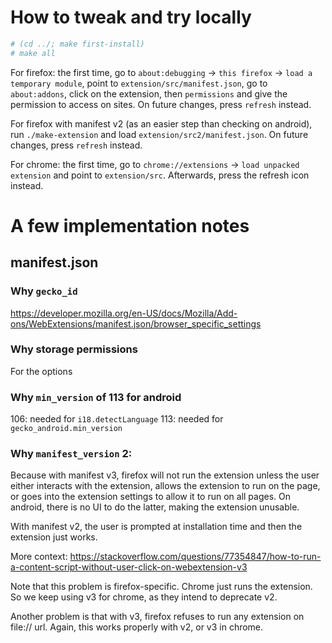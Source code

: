 # How to tweak and try locally

```bash
# (cd ../; make first-install)
# make all
```

For firefox: the first time, go to `about:debugging` -> `this firefox`
-> `load a temporary module`, point to
`extension/src/manifest.json`, go to `about:addons`, click on
the extension, then `permissions` and give the permission to access
on sites. On future changes, press `refresh` instead.

For firefox with manifest v2 (as an easier step than checking on
android), run `./make-extension` and load
`extension/src2/manifest.json`.  On future changes, press `refresh`
instead.

For chrome: the first time, go to `chrome://extensions` -> `load
unpacked extension` and point to `extension/src`. Afterwards, press
the refresh icon instead.

# A few implementation notes

## manifest.json
### Why `gecko_id`
https://developer.mozilla.org/en-US/docs/Mozilla/Add-ons/WebExtensions/manifest.json/browser_specific_settings

### Why storage permissions
For the options

### Why `min_version` of 113 for android
106: needed for `i18.detectLanguage`
113: needed for `gecko_android.min_version`

### Why `manifest_version` 2:

Because with manifest v3, firefox will not run the extension unless
the user either interacts with the extension, allows the extension to
run on the page, or goes into the extension settings to allow it to
run on all pages. On android, there is no UI to do the latter, making
the extension unusable.

With manifest v2, the user is prompted at installation time and then
the extension just works.

More context:
https://stackoverflow.com/questions/77354847/how-to-run-a-content-script-without-user-click-on-webextension-v3

Note that this problem is firefox-specific. Chrome just runs the
extension. So we keep using v3 for chrome, as they intend to deprecate
v2.

Another problem is that with v3, firefox refuses to run any extension
on file:// url. Again, this works properly with v2, or v3 in chrome.
